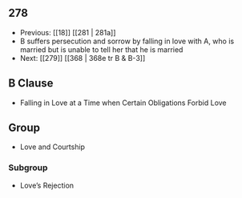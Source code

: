 ## 278
- Previous: [[18]] [[281 | 281a]] 
- B suffers persecution and sorrow by falling in love with A, who is married but is unable to tell her that he is married
- Next: [[279]] [[368 | 368e tr B &amp; B-3]] 

## B Clause
- Falling in Love at a Time when Certain Obligations Forbid Love

## Group
- Love and Courtship

### Subgroup
- Love’s Rejection

